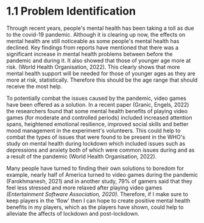 # 1.1 Problem Identification

Through recent years, people's mental health has been taking a toll as due to the covid-19 pandemic. Although it is clearing up now, the effects on mental health are still noticeable as some people's mental health has declined. Key findings from reports have mentioned that there was a significant increase in mental health problems between before the pandemic and during it. It also showed that those of younger age more at risk. (World Health Organisation, 2022). This clearly shows that more mental health support will be needed for those of younger ages as they are more at risk, statistically. Therefore this should be the age range that should receive the most help.

To potentially combat the issues caused by the pandemic, video games have been offered as a solution. In a recent paper (Granic, Engels, 2022) the researchers found that some mental health benefits of playing video games (for moderate and controlled periods) included increased attention spans, heightened emotional resilience, improved social skills and better mood management in the experiment's volunteers. This could help to combat the types of issues that were found to be present in the WHO's study on mental health during lockdown which included issues such as depressions and anxiety both of which were common issues during and as a result of the pandemic (World Health Organisation, 2022).

Many people have turned to finding their own solutions to boredom for example, nearly half of America turned to video games during the pandemic (Farokhmanesh, 2021) and in another study, 79% of gamers said that they feel less stressed and more relaxed after playing video games _(_Entertainment Software Association, 2020_)._ Therefore, if I make sure to keep players in the 'flow' then I can hope to create positive mental health benefits in my players, which as the players have shown, could help to alleviate the affects of lockdown and post-lockdown.
